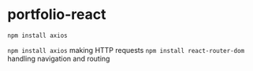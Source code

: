 # portfolio-react


`npm install axios`

`npm install axios`   making HTTP requests
`npm install react-router-dom`  handling navigation and routing

